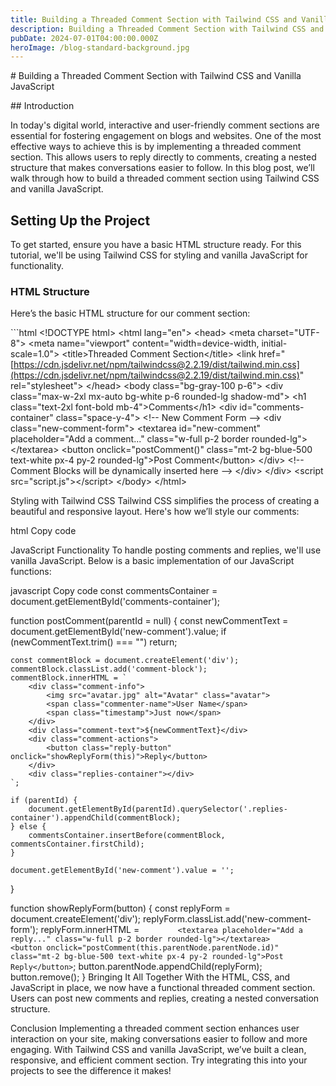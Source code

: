 ```yaml
---
title: Building a Threaded Comment Section with Tailwind CSS and Vanilla JavaScript
description: Building a Threaded Comment Section with Tailwind CSS and Vanilla JavaScript
pubDate: 2024-07-01T04:00:00.000Z
heroImage: /blog-standard-background.jpg
---
```


\# Building a Threaded Comment Section with Tailwind CSS and Vanilla JavaScript

\## Introduction

In today's digital world, interactive and user-friendly comment sections are essential for fostering engagement on blogs and websites. One of the most effective ways to achieve this is by implementing a threaded comment section. This allows users to reply directly to comments, creating a nested structure that makes conversations easier to follow. In this blog post, we’ll walk through how to build a threaded comment section using Tailwind CSS and vanilla JavaScript.

## Setting Up the Project

To get started, ensure you have a basic HTML structure ready. For this tutorial, we'll be using Tailwind CSS for styling and vanilla JavaScript for functionality.

### HTML Structure

Here’s the basic HTML structure for our comment section:

\`\`\`html
\<!DOCTYPE html>
\<html lang="en">
\<head>
\<meta charset="UTF-8">
\<meta name="viewport" content="width=device-width, initial-scale=1.0">
\<title>Threaded Comment Section\</title>
\<link href="[https://cdn.jsdelivr.net/npm/tailwindcss@2.2.19/dist/tailwind.min.css](https://cdn.jsdelivr.net/npm/tailwindcss@2.2.19/dist/tailwind.min.css)" rel="stylesheet">
\</head>
\<body class="bg-gray-100 p-6">
\<div class="max-w-2xl mx-auto bg-white p-6 rounded-lg shadow-md">
\<h1 class="text-2xl font-bold mb-4">Comments\</h1>
\<div id="comments-container" class="space-y-4">
\<!-- New Comment Form -->
\<div class="new-comment-form">
\<textarea id="new-comment" placeholder="Add a comment..." class="w-full p-2 border rounded-lg">\</textarea>
\<button onclick="postComment()" class="mt-2 bg-blue-500 text-white px-4 py-2 rounded-lg">Post Comment\</button>
\</div>
\<!-- Comment Blocks will be dynamically inserted here -->
\</div>
\</div>
\<script src="script.js">\</script>
\</body>
\</html>

Styling with Tailwind CSS
Tailwind CSS simplifies the process of creating a beautiful and responsive layout. Here's how we’ll style our comments:

html
Copy code

<style>
  .comments-container {
    @apply space-y-4;
  }
  .comment-block {
    @apply bg-white p-4 rounded-lg shadow-md;
  }
  .comment-info {
    @apply flex items-center space-x-4;
  }
  .avatar {
    @apply w-8 h-8 rounded-full;
  }
  .commenter-name {
    @apply font-bold;
  }
  .timestamp {
    @apply text-gray-500 text-sm;
  }
  .comment-text {
    @apply mt-2;
  }
  .comment-actions {
    @apply mt-2;
  }
  .reply-button {
    @apply text-blue-500 hover:underline;
  }
  .replies-container {
    @apply mt-4 pl-8 border-l-2 border-gray-200;
  }
  .reply {
    @apply mt-4;
  }
</style>

JavaScript Functionality
To handle posting comments and replies, we'll use vanilla JavaScript. Below is a basic implementation of our JavaScript functions:

javascript
Copy code
const commentsContainer = document.getElementById('comments-container');

function postComment(parentId = null) {
const newCommentText = document.getElementById('new-comment').value;
if (newCommentText.trim() === "") return;

```
const commentBlock = document.createElement('div');
commentBlock.classList.add('comment-block');
commentBlock.innerHTML = `
    <div class="comment-info">
        <img src="avatar.jpg" alt="Avatar" class="avatar">
        <span class="commenter-name">User Name</span>
        <span class="timestamp">Just now</span>
    </div>
    <div class="comment-text">${newCommentText}</div>
    <div class="comment-actions">
        <button class="reply-button" onclick="showReplyForm(this)">Reply</button>
    </div>
    <div class="replies-container"></div>
`;

if (parentId) {
    document.getElementById(parentId).querySelector('.replies-container').appendChild(commentBlock);
} else {
    commentsContainer.insertBefore(commentBlock, commentsContainer.firstChild);
}

document.getElementById('new-comment').value = '';
```

}

function showReplyForm(button) {
const replyForm = document.createElement('div');
replyForm.classList.add('new-comment-form');
replyForm.innerHTML = `         <textarea placeholder="Add a reply..." class="w-full p-2 border rounded-lg"></textarea>         <button onclick="postComment(this.parentNode.parentNode.id)" class="mt-2 bg-blue-500 text-white px-4 py-2 rounded-lg">Post Reply</button>
    `;
button.parentNode.appendChild(replyForm);
button.remove();
}
Bringing It All Together
With the HTML, CSS, and JavaScript in place, we now have a functional threaded comment section. Users can post new comments and replies, creating a nested conversation structure.

Conclusion
Implementing a threaded comment section enhances user interaction on your site, making conversations easier to follow and more engaging. With Tailwind CSS and vanilla JavaScript, we’ve built a clean, responsive, and efficient comment section. Try integrating this into your projects to see the difference it makes!
